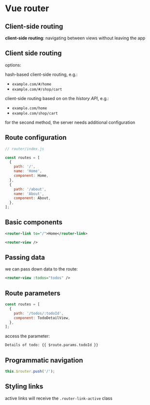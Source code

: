 # Vue router

## Client-side routing

**client-side routing**: navigating between views without leaving the app

## Client side routing

options:

hash-based client-side routing, e.g.:

- `example.com/#/home`
- `example.com/#/shop/cart`

client-side routing based on on the _history API_, e.g.:

- `example.com/home`
- `example.com/shop/cart`

for the second method, the server needs additional configuration

## Route configuration

```js
// router/index.js

const routes = [
  {
    path: '/',
    name: 'Home',
    component: Home,
  },
  {
    path: '/about',
    name: 'About',
    component: About,
  },
];
```

## Basic components

```xml
<router-link to="/">Home</router-link>
```

```xml
<router-view />
```

## Passing data

we can pass down data to the route:

```xml
<router-view :todos="todos" />
```

## Route parameters

```js
const routes = [
  {
    path: '/todos/:todoId',
    component: TodoDetailView,
  },
];
```

access the parameter:

```xml
Details of todo: {{ $route.params.todoId }}
```

## Programmatic navigation

```js
this.$router.push('/');
```

## Styling links

active links will receive the `.router-link-active` class
